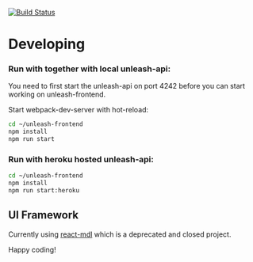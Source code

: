 [![Build Status](https://travis-ci.org/Unleash/unleash-frontend.svg?branch=master)](https://travis-ci.org/Unleash/unleash-frontend)

# Developing

### Run with together with local unleash-api:

You need to first start the unleash-api on port 4242 
before you can start working on unleash-frontend.  

Start webpack-dev-server with hot-reload:
```bash
cd ~/unleash-frontend
npm install
npm run start 
```

### Run with heroku hosted unleash-api:

```bash
cd ~/unleash-frontend
npm install
npm run start:heroku
```

## UI Framework
Currently using [react-mdl](https://tleunen.github.io/react-mdl/components/) which is a deprecated and closed project.

Happy coding!
